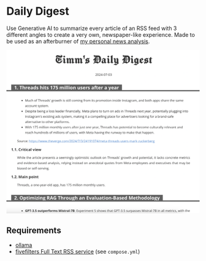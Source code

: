 # Daily Digest

Use Generative AI to summarize every article of an RSS feed with 3 different angles to create a very own, newspaper-like experience. Made to be used as an afterburner of [my personal news analysis](https://github.com/heussd/nats-news-analysis).

![](screenshot.png)


## Requirements

- [ollama](https://ollama.com/)
- [fivefilters Full Text RSS service](https://github.com/heussd/fivefilters-full-text-rss-docker) (see `compose.yml`)